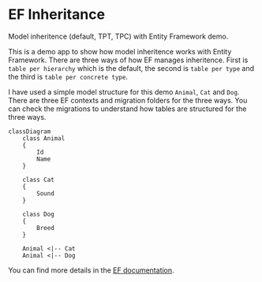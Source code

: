 # EF Inheritance

Model inheritence (default, TPT, TPC) with Entity Framework demo. 

This is a demo app to show how model inheritence works with Entity Framework. There are 
three ways of how EF manages inheritence. First is `table per hierarchy` which is the default, 
the second is `table per type` and the third is `table per concrete type`.

I have used a simple model structure for this demo `Animal`, `Cat` and `Dog`. There are three
EF contexts and migration folders for the three ways. You can check the migrations to
understand how tables are structured for the three ways.

```mermaid
classDiagram
    class Animal
    {
        Id
        Name
    }
    
    class Cat
    {
        Sound
    }
    
    class Dog
    {
        Breed
    }
    
    Animal <|-- Cat
    Animal <|-- Dog
```

You can find more details in the [EF documentation](https://learn.microsoft.com/en-us/ef/core/modeling/inheritance).